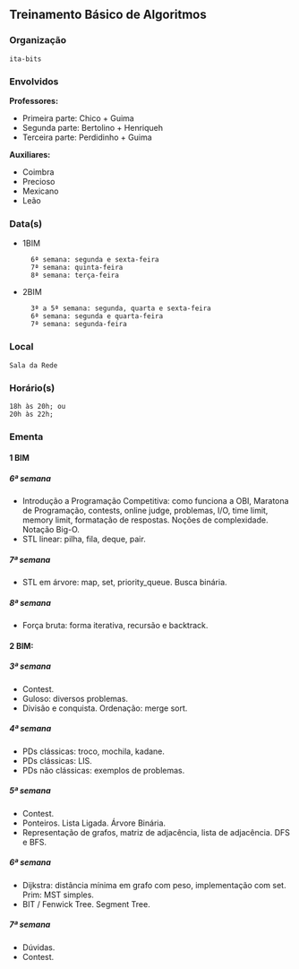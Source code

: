 ## Treinamento Básico de Algoritmos
### Organização
	ita-bits

### Envolvidos

**Professores:**
- Primeira parte: Chico + Guima
- Segunda parte: Bertolino + Henriqueh
- Terceira parte: Perdidinho + Guima 

**Auxiliares:**
- Coimbra
- Precioso
- Mexicano
- Leão

### Data(s)

- 1BIM

		6ª semana: segunda e sexta-feira
		7ª semana: quinta-feira
		8ª semana: terça-feira

- 2BIM

		3ª a 5ª semana: segunda, quarta e sexta-feira
		6ª semana: segunda e quarta-feira
		7ª semana: segunda-feira
	
	
### Local
	Sala da Rede
	
### Horário(s)
	18h às 20h; ou
	20h às 22h;
	
### Ementa
#### 1 BIM
##### 6ª semana
- Introdução a Programação Competitiva: como funciona a OBI, Maratona de Programação, contests, online judge,
problemas, I/O, time limit, memory limit, formatação de respostas. Noções de complexidade. Notação Big-O.
- STL linear: pilha, fila, deque, pair.
##### 7ª semana
- STL em árvore: map, set, priority_queue. Busca binária.
##### 8ª semana
- Força bruta: forma iterativa, recursão e backtrack.

#### 2 BIM:
##### 3ª semana
- Contest.
- Guloso: diversos problemas.
- Divisão e conquista. Ordenação: merge sort.
##### 4ª semana
- PDs clássicas: troco, mochila, kadane.
- PDs clássicas: LIS.
- PDs não clássicas: exemplos de problemas.
##### 5ª semana
- Contest.
- Ponteiros. Lista Ligada. Árvore Binária.
- Representação de grafos, matriz de adjacência, lista de adjacência. DFS e BFS.
##### 6ª semana
- Dijkstra: distância mínima em grafo com peso, implementação com set. Prim: MST simples.
- BIT / Fenwick Tree. Segment Tree.
##### 7ª semana
- Dúvidas.
- Contest.
